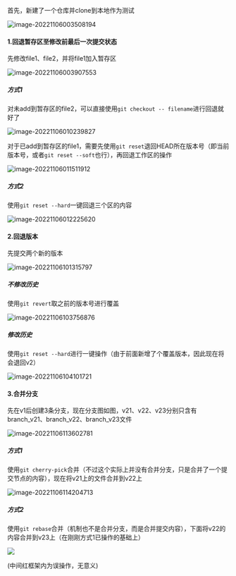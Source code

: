 首先，新建了一个仓库并clone到本地作为测试

![image-20221106003508194](figures/image-20221106003508194.png)

#### 1.回退暂存区至修改前最后一次提交状态

先修改file1、file2，并将file1加入暂存区

![image-20221106003907553](figures/image-20221106003907553.png)

##### 方式1

对未add到暂存区的file2，可以直接使用`git checkout -- filename`进行回退就好了

![image-20221106010239827](figures/image-20221106010239827.png)

对于已add到暂存区的file1，需要先使用`git reset`退回HEAD所在版本号（即当前版本号，或者`git reset --soft`也行），再回退工作区的操作

![image-20221106011511912](figures/image-20221106011511912.png)

##### 方式2

使用`git reset --hard`一键回退三个区的内容

![image-20221106012225620](figures/image-20221106012225620.png)

#### 2.回退版本

先提交两个新的版本

![image-20221106101315797](figures/image-20221106101315797.png)

##### 不修改历史

使用`git revert`取之前的版本号进行覆盖

![image-20221106103756876](figures/image-20221106103756876.png)

##### 修改历史

使用`git reset --hard`进行一键操作（由于前面新增了个覆盖版本，因此现在将会退回v2）

![image-20221106104101721](figures/image-20221106104101721.png)

#### 3.合并分支

先在v1后创建3条分支，现在分支图如图，v21、v22、v23分别只含有branch_v21、branch_v22、branch_v23文件

![image-20221106113602781](figures/image-20221106113602781.png)

##### 方式1

使用`git cherry-pick`合并（不过这个实际上并没有合并分支，只是合并了一个提交节点的内容），现在将v21上的文件合并到v22上

![image-20221106114204713](figures/image-20221106114204713.png)

##### 方式2

使用`git rebase`合并（机制也不是合并分支，而是合并提交内容），下面将v22的内容合并到v23上（在刚刚方式1已操作的基础上）

![](figures/深度截图_选择区域_20221106115951.png)

(中间红框架内为误操作，无意义)

##### 